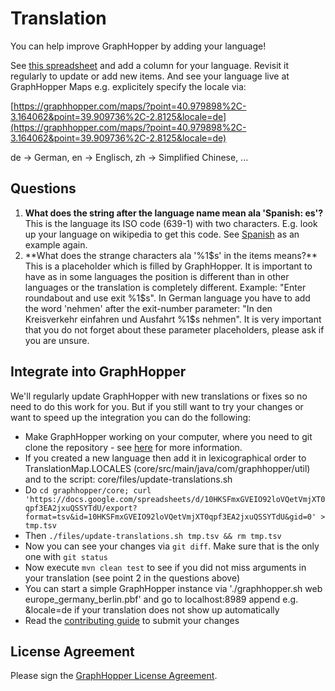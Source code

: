 # Translation

You can help improve GraphHopper by adding your language!

See [this spreadsheet](https://docs.google.com/spreadsheets/d/10HKSFmxGVEIO92loVQetVmjXT0qpf3EA2jxuQSSYTdU/edit?pli=1#gid=0)
and add a column for your language. Revisit it regularly to update or add new items. And see your language live at GraphHopper Maps e.g. explicitely specify the locale via:

[https://graphhopper.com/maps/?point=40.979898%2C-3.164062&point=39.909736%2C-2.8125&locale=de](https://graphhopper.com/maps/?point=40.979898%2C-3.164062&point=39.909736%2C-2.8125&locale=de) 

de -> German, en -> Englisch, zh -> Simplified Chinese, ...

## Questions

 1. **What does the string after the language name mean ala 'Spanish: es'?**
    This is the language its ISO code (639-1) with two characters. E.g. look up your language on wikipedia to get this code. 
    See [Spanish](http://en.wikipedia.org/wiki/Spanish_language) as an example again.
 2. **What does the strange characters ala '%1$s' in the items means?**
    This is a placeholder which is filled by GraphHopper. It is important to have as in some languages the position
    is different than in other languages or the translation is completely different. 
    Example: "Enter roundabout and use exit %1$s". In German language you have to add the word 'nehmen' after the
    exit-number parameter: "In den Kreisverkehr einfahren und Ausfahrt %1$s nehmen". 
    It is very important that you do not forget about these parameter placeholders, please ask if you are unsure.

## Integrate into GraphHopper

We'll regularly update GraphHopper with new translations or fixes so no need to do this work for you. But if you still
want to try your changes or want to speed up the integration you can do the following:

 * Make GraphHopper working on your computer, where you need to git clone the repository - see [here](./quickstart-from-source.md) for more information.
 * If you created a new language then add it in lexicographical order to TranslationMap.LOCALES (core/src/main/java/com/graphhopper/util) and to the script: core/files/update-translations.sh
 * Do `cd graphhopper/core; curl 'https://docs.google.com/spreadsheets/d/10HKSFmxGVEIO92loVQetVmjXT0qpf3EA2jxuQSSYTdU/export?format=tsv&id=10HKSFmxGVEIO92loVQetVmjXT0qpf3EA2jxuQSSYTdU&gid=0' > tmp.tsv`
 * Then `./files/update-translations.sh tmp.tsv && rm tmp.tsv`
 * Now you can see your changes via `git diff`. Make sure that is the only one with `git status`
 * Now execute `mvn clean test` to see if you did not miss arguments in your translation (see point 2 in the questions above)
 * You can start a simple GraphHopper instance via './graphhopper.sh web europe_germany_berlin.pbf' and go to localhost:8989 append e.g. &locale=de if your translation does not show up automatically
 * Read the [contributing guide](https://github.com/graphhopper/graphhopper/blob/master/CONTRIBUTING.md) to submit your changes

## License Agreement

Please sign the <a href="http://www.clahub.com/agreements/graphhopper/graphhopper">GraphHopper License Agreement</a>.
